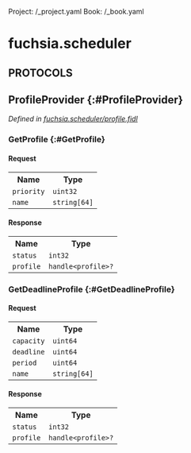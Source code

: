 Project: /_project.yaml
Book: /_book.yaml

# fuchsia.scheduler


## **PROTOCOLS**

## ProfileProvider {:#ProfileProvider}
*Defined in [fuchsia.scheduler/profile.fidl](https://fuchsia.googlesource.com/fuchsia/+/master/zircon/system/fidl/fuchsia-scheduler/profile.fidl#10)*


### GetProfile {:#GetProfile}


#### Request
<table>
    <tr><th>Name</th><th>Type</th></tr>
    <tr>
            <td><code>priority</code></td>
            <td>
                <code>uint32</code>
            </td>
        </tr><tr>
            <td><code>name</code></td>
            <td>
                <code>string[64]</code>
            </td>
        </tr></table>


#### Response
<table>
    <tr><th>Name</th><th>Type</th></tr>
    <tr>
            <td><code>status</code></td>
            <td>
                <code>int32</code>
            </td>
        </tr><tr>
            <td><code>profile</code></td>
            <td>
                <code>handle&lt;profile&gt;?</code>
            </td>
        </tr></table>

### GetDeadlineProfile {:#GetDeadlineProfile}


#### Request
<table>
    <tr><th>Name</th><th>Type</th></tr>
    <tr>
            <td><code>capacity</code></td>
            <td>
                <code>uint64</code>
            </td>
        </tr><tr>
            <td><code>deadline</code></td>
            <td>
                <code>uint64</code>
            </td>
        </tr><tr>
            <td><code>period</code></td>
            <td>
                <code>uint64</code>
            </td>
        </tr><tr>
            <td><code>name</code></td>
            <td>
                <code>string[64]</code>
            </td>
        </tr></table>


#### Response
<table>
    <tr><th>Name</th><th>Type</th></tr>
    <tr>
            <td><code>status</code></td>
            <td>
                <code>int32</code>
            </td>
        </tr><tr>
            <td><code>profile</code></td>
            <td>
                <code>handle&lt;profile&gt;?</code>
            </td>
        </tr></table>















